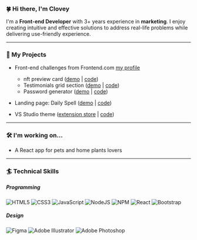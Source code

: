 ### 🍀  Hi there, I'm Clovey

I'm a **Front-end Developer** with 3+ years experience in **marketing**. I enjoy creating intuitive and effective solutions to address real-life problems while delivering use-friendly experience.  

---

### 🎨  My Projects
- Front-end challenges from Frontend.com [my profile](https://www.frontendmentor.io/profile/Helmer135)
    - nft preview card ([demo](https://helmerr302.github.io/01_nft-preview-card-component/) | [code](https://github.com/HelmerR302/01_nft-preview-card-component))
    - Testimonials grid section ([demo](https://helmerr302.github.io/02_testimonials-grid-section/) | [code](https://github.com/HelmerR302/02_testimonials-grid-section))
    - Password generator ([demo](https://helmerr302.github.io/03_Password-generator/) | [code](https://github.com/HelmerR302/03_Password-generator))

- Landing page: Daily Spell ([demo](https://helmerr302.github.io/Homepage_Daily-Spell/) | [code](https://github.com/HelmerR302/Homepage_Daily-Spell))

- VS Studio theme ([extension store](https://marketplace.visualstudio.com/items?itemName=Helmerz.50-theme) | [code](https://github.com/HelmerR302/50-theme))  

---

### 🛠  I'm working on...
- A React app for pets and home plants lovers  

---

### 🏄 Technical Skills
##### Programming
![HTML5](https://img.shields.io/badge/html5-%23E34F26.svg?style=for-the-badge&logo=html5&logoColor=white)
![CSS3](https://img.shields.io/badge/css3-%231572B6.svg?style=for-the-badge&logo=css3&logoColor=white)
![JavaScript](https://img.shields.io/badge/javascript-%23323330.svg?style=for-the-badge&logo=javascript&logoColor=%23F7DF1E)
![NodeJS](https://img.shields.io/badge/node.js-6DA55F?style=for-the-badge&logo=node.js&logoColor=white)
![NPM](https://img.shields.io/badge/NPM-%23CB3837.svg?style=for-the-badge&logo=npm&logoColor=white)
![React](https://img.shields.io/badge/react-%2320232a.svg?style=for-the-badge&logo=react&logoColor=%2361DAFB)
![Bootstrap](https://img.shields.io/badge/bootstrap-%23563D7C.svg?style=for-the-badge&logo=bootstrap&logoColor=white)  

##### Design 
![Figma](https://img.shields.io/badge/figma-%23F24E1E.svg?style=for-the-badge&logo=figma&logoColor=white)
![Adobe Illustrator](https://img.shields.io/badge/adobe%20illustrator-%23FF9A00.svg?style=for-the-badge&logo=adobe%20illustrator&logoColor=white)
![Adobe Photoshop](https://img.shields.io/badge/adobe%20photoshop-%2331A8FF.svg?style=for-the-badge&logo=adobe%20photoshop&logoColor=white)  



